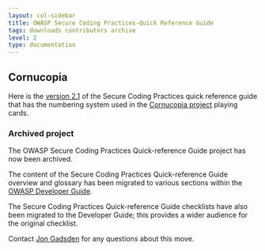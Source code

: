 ```yaml
---
layout: col-sidebar
title: OWASP Secure Coding Practices-Quick Reference Guide
tags: downloads contributors archive
level: 2
type: documentation
---
```


## Cornucopia

Here is the [version 2.1][en21pdf] of the Secure Coding Practices quick reference guide
that has the numbering system used in the [Cornucopia project][cornucopia] playing cards.

### Archived project

The OWASP Secure Coding Practices Quick-reference Guide project has now been archived.

The content of the Secure Coding Practices Quick-reference Guide overview and glossary has been migrated
to various sections within the [OWASP Developer Guide][owaspdevguide].

The Secure Coding Practices Quick-reference Guide checklists have also been migrated to the Developer Guide;
this provides a wider audience for the original checklist.

Contact [Jon Gadsden][jon] for any questions about this move.

[cornucopia]: https://owasp.org/www-project-cornucopia/
[en21pdf]: assets/pdfs/OWASP_SCP_Quick_Reference_Guide_v21.pdf
[jon]: mailto:jon.gadsden@owasp.org
[owaspdevguide]: https://owasp.org/www-project-developer-guide/
